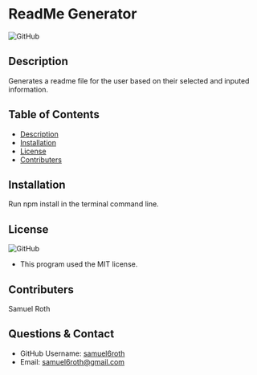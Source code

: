 
# ReadMe Generator
  
![GitHub](https://img.shields.io/github/license/samuel6roth/ReadMeGenerator?color=blue)
## Description
Generates a readme file for the user based on their selected and inputed information.
## Table of Contents
* [Description](#description)
* [Installation](#installation)
* [License](#license)
* [Contributers](#contributers)
## Installation
Run npm install in the terminal command line.
## License
![GitHub](https://img.shields.io/github/license/samuel6roth/ReadMeGenerator?color=blue)
- This program used the MIT license. 
## Contributers
Samuel Roth
## Questions & Contact
* GitHub Username: [samuel6roth](https://github.com/samuel6roth)
* Email: samuel6roth@gmail.com